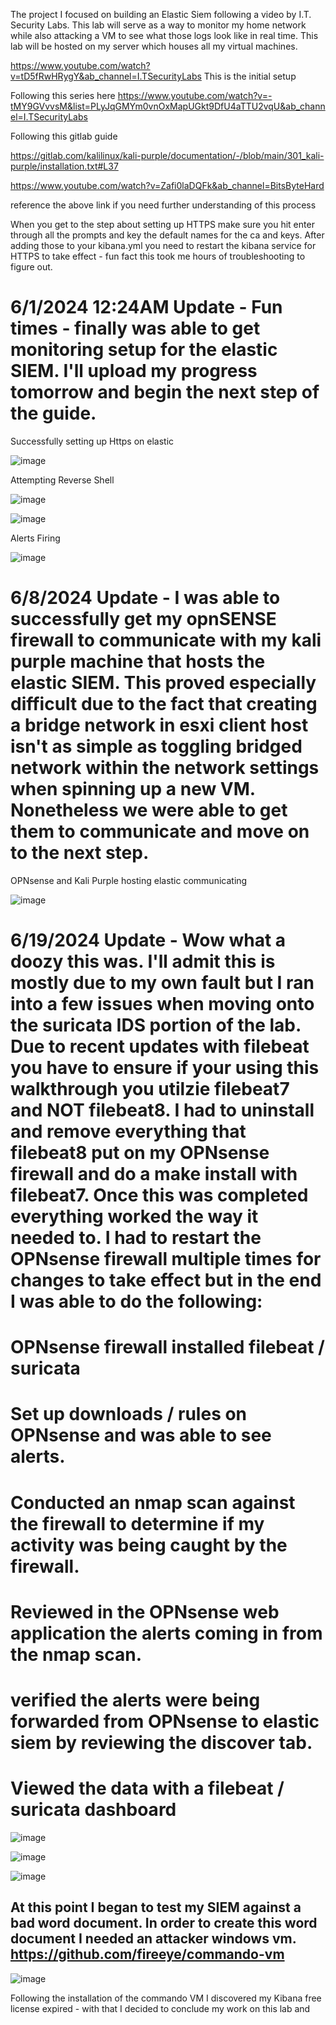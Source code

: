The project I focused on building an Elastic Siem following a video by I.T. Security Labs. This lab will serve as a way to monitor my home network while also attacking a VM to see what those logs look like in real time. This lab will be hosted on my server which houses all my virtual machines.


https://www.youtube.com/watch?v=tD5fRwHRygY&ab_channel=I.TSecurityLabs This is the initial setup

Following this series here https://www.youtube.com/watch?v=-tMY9GVvvsM&list=PLyJqGMYm0vnOxMapUGkt9DfU4aTTU2vqU&ab_channel=I.TSecurityLabs


Following this gitlab guide

https://gitlab.com/kalilinux/kali-purple/documentation/-/blob/main/301_kali-purple/installation.txt#L37

https://www.youtube.com/watch?v=Zafi0laDQFk&ab_channel=BitsByteHard 

reference the above link if you need further understanding of this process


When you get to the step about setting up HTTPS make sure you hit enter through all the prompts and key the default names for the ca and keys. After adding those to your kibana.yml you need to restart the kibana service for HTTPS to take effect - fun fact this took me hours of troubleshooting to figure out.

# 6/1/2024 12:24AM Update - Fun times - finally was able to get monitoring setup for the elastic SIEM. I'll upload my progress tomorrow and begin the next step of the guide.

Successfully setting up Https on elastic

![image](https://github.com/Norman-Smith-CSJ/Homelabs/blob/main/%5BComplete%5D%20Elastic%20SIEM/images/Success.png)

Attempting Reverse Shell

![image](https://github.com/Norman-Smith-CSJ/Homelabs/blob/main/%5BComplete%5D%20Elastic%20SIEM/images/Attempting_Reverse_Shell.png)

![image](https://github.com/Norman-Smith-CSJ/Homelabs/blob/main/%5BComplete%5D%20Elastic%20SIEM/images/Hosting_Reverse_Shell.png)


Alerts Firing

![image](https://github.com/Norman-Smith-CSJ/Homelabs/blob/main/%5BComplete%5D%20Elastic%20SIEM/images/Alerts_Firing.png)



# 6/8/2024 Update - I was able to successfully get my opnSENSE firewall to communicate with my kali purple machine that hosts the elastic SIEM. This proved especially difficult due to the fact that creating a bridge network in esxi client host isn't as simple as toggling bridged network within the network settings when spinning up a new VM. Nonetheless we were able to get them to communicate and move on to the next step.

OPNsense and Kali Purple hosting elastic communicating

![image](https://github.com/Norman-Smith-CSJ/Homelabs/blob/main/%5BComplete%5D%20Elastic%20SIEM/images/OPNsense_and_kali.png)



# 6/19/2024 Update - Wow what a doozy this was. I'll admit this is mostly due to my own fault but I ran into a few issues when moving onto the suricata IDS portion of the lab. Due to recent updates with filebeat you have to ensure if your using this walkthrough you utilzie filebeat7 and NOT filebeat8. I had to uninstall and remove everything that filebeat8 put on my OPNsense firewall and do a make install with filebeat7. Once this was completed everything worked the way it needed to. I had to restart the OPNsense firewall multiple times for changes to take effect but in the end I was able to do the following: 

# OPNsense firewall installed filebeat / suricata

# Set up downloads / rules on OPNsense and was able to see alerts.

# Conducted an nmap scan against the firewall to determine if my activity was being caught by the firewall.

# Reviewed in the OPNsense web application the alerts coming in from the nmap scan.

# verified the alerts were being forwarded from OPNsense to elastic siem by reviewing the discover tab.

# Viewed the data with a filebeat / suricata dashboard

![image](https://github.com/Norman-Smith-CSJ/Homelabs/blob/main/%5BComplete%5D%20Elastic%20SIEM/images/Nmap_Scan_Against_Firewall.png)


![image](https://github.com/Norman-Smith-CSJ/Homelabs/blob/main/%5BComplete%5D%20Elastic%20SIEM/images/Successful%20dashboard.png)


![image](https://github.com/Norman-Smith-CSJ/Homelabs/blob/main/%5BComplete%5D%20Elastic%20SIEM/images/opnSense_filebeat_working.png)



## At this point I began to test my SIEM against a bad word document. In order to create this word document I needed an attacker windows vm. https://github.com/fireeye/commando-vm

![image](https://github.com/Norman-Smith-CSJ/Homelabs/blob/main/%5BComplete%5D%20Elastic%20SIEM/images/Successful_Install.png)

Following the installation of the commando VM I discovered my Kibana free license expired - with that I decided to conclude my work on this lab and 